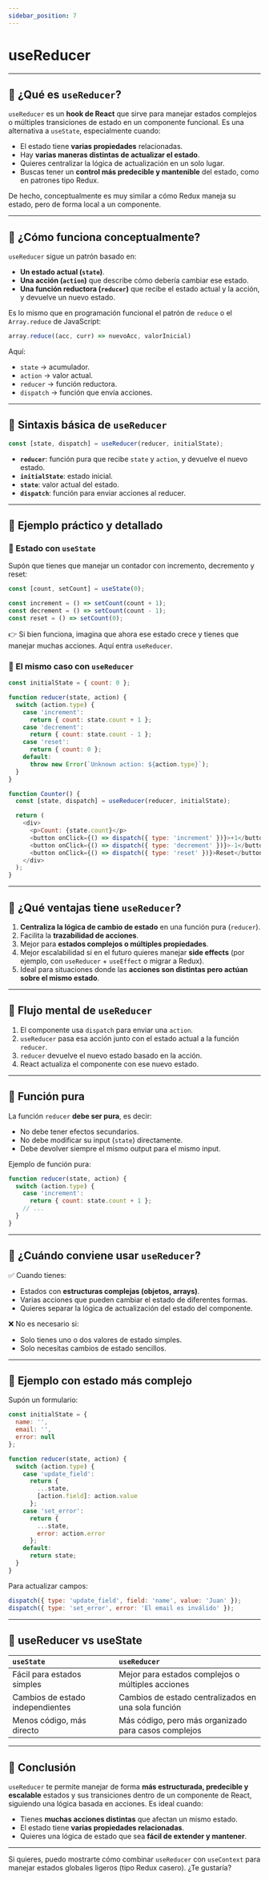 ```yaml
---
sidebar_position: 7
---
```


# useReducer

---

## 📌 ¿Qué es `useReducer`?

`useReducer` es un **hook de React** que sirve para manejar estados complejos o múltiples transiciones de estado en un componente funcional. Es una alternativa a `useState`, especialmente cuando:

* El estado tiene **varias propiedades** relacionadas.
* Hay **varias maneras distintas de actualizar el estado**.
* Quieres centralizar la lógica de actualización en un solo lugar.
* Buscas tener un **control más predecible y mantenible** del estado, como en patrones tipo Redux.

De hecho, conceptualmente es muy similar a cómo Redux maneja su estado, pero de forma local a un componente.

---

## 📌 ¿Cómo funciona conceptualmente?

`useReducer` sigue un patrón basado en:

* **Un estado actual (`state`)**.
* **Una acción (`action`)** que describe cómo debería cambiar ese estado.
* **Una función reductora (`reducer`)** que recibe el estado actual y la acción, y devuelve un nuevo estado.

Es lo mismo que en programación funcional el patrón de `reduce` o el `Array.reduce` de JavaScript:

```js
array.reduce((acc, curr) => nuevoAcc, valorInicial)
```

Aquí:

* `state` → acumulador.
* `action` → valor actual.
* `reducer` → función reductora.
* `dispatch` → función que envía acciones.

---

## 📌 Sintaxis básica de `useReducer`

```javascript
const [state, dispatch] = useReducer(reducer, initialState);
```

* **`reducer`**: función pura que recibe `state` y `action`, y devuelve el nuevo estado.
* **`initialState`**: estado inicial.
* **`state`**: valor actual del estado.
* **`dispatch`**: función para enviar acciones al reducer.

---

## 📌 Ejemplo práctico y detallado

### 📝 Estado con `useState`

Supón que tienes que manejar un contador con incremento, decremento y reset:

```javascript
const [count, setCount] = useState(0);

const increment = () => setCount(count + 1);
const decrement = () => setCount(count - 1);
const reset = () => setCount(0);
```

👉 Si bien funciona, imagina que ahora ese estado crece y tienes que manejar muchas acciones. Aquí entra `useReducer`.

### 📝 El mismo caso con `useReducer`

```javascript
const initialState = { count: 0 };

function reducer(state, action) {
  switch (action.type) {
    case 'increment':
      return { count: state.count + 1 };
    case 'decrement':
      return { count: state.count - 1 };
    case 'reset':
      return { count: 0 };
    default:
      throw new Error(`Unknown action: ${action.type}`);
  }
}

function Counter() {
  const [state, dispatch] = useReducer(reducer, initialState);

  return (
    <div>
      <p>Count: {state.count}</p>
      <button onClick={() => dispatch({ type: 'increment' })}>+1</button>
      <button onClick={() => dispatch({ type: 'decrement' })}>-1</button>
      <button onClick={() => dispatch({ type: 'reset' })}>Reset</button>
    </div>
  );
}
```

---

## 📌 ¿Qué ventajas tiene `useReducer`?

1. **Centraliza la lógica de cambio de estado** en una función pura (`reducer`).
2. Facilita la **trazabilidad de acciones**.
3. Mejor para **estados complejos o múltiples propiedades**.
4. Mejor escalabilidad si en el futuro quieres manejar **side effects** (por ejemplo, con `useReducer` + `useEffect` o migrar a Redux).
5. Ideal para situaciones donde las **acciones son distintas pero actúan sobre el mismo estado**.

---

## 📌 Flujo mental de `useReducer`

1. El componente usa `dispatch` para enviar una `action`.
2. `useReducer` pasa esa acción junto con el estado actual a la función `reducer`.
3. `reducer` devuelve el nuevo estado basado en la acción.
4. React actualiza el componente con ese nuevo estado.

---

## 📌 Función pura

La función `reducer` **debe ser pura**, es decir:

* No debe tener efectos secundarios.
* No debe modificar su input (`state`) directamente.
* Debe devolver siempre el mismo output para el mismo input.

Ejemplo de función pura:

```javascript
function reducer(state, action) {
  switch (action.type) {
    case 'increment':
      return { count: state.count + 1 };
    // ...
  }
}
```

---

## 📌 ¿Cuándo conviene usar `useReducer`?

✅ Cuando tienes:

* Estados con **estructuras complejas (objetos, arrays)**.
* Varias acciones que pueden cambiar el estado de diferentes formas.
* Quieres separar la lógica de actualización del estado del componente.

❌ No es necesario si:

* Solo tienes uno o dos valores de estado simples.
* Solo necesitas cambios de estado sencillos.

---

## 📌 Ejemplo con estado más complejo

Supón un formulario:

```javascript
const initialState = {
  name: '',
  email: '',
  error: null
};

function reducer(state, action) {
  switch (action.type) {
    case 'update_field':
      return {
        ...state,
        [action.field]: action.value
      };
    case 'set_error':
      return {
        ...state,
        error: action.error
      };
    default:
      return state;
  }
}
```

Para actualizar campos:

```javascript
dispatch({ type: 'update_field', field: 'name', value: 'Juan' });
dispatch({ type: 'set_error', error: 'El email es inválido' });
```

---

## 📌 useReducer vs useState

| `useState`                       | `useReducer`                                         |
| :------------------------------- | :--------------------------------------------------- |
| Fácil para estados simples       | Mejor para estados complejos o múltiples acciones    |
| Cambios de estado independientes | Cambios de estado centralizados en una sola función  |
| Menos código, más directo        | Más código, pero más organizado para casos complejos |

---

## 📌 Conclusión

`useReducer` te permite manejar de forma **más estructurada, predecible y escalable** estados y sus transiciones dentro de un componente de React, siguiendo una lógica basada en acciones. Es ideal cuando:

* Tienes **muchas acciones distintas** que afectan un mismo estado.
* El estado tiene **varias propiedades relacionadas**.
* Quieres una lógica de estado que sea **fácil de extender y mantener**.

---

Si quieres, puedo mostrarte cómo combinar `useReducer` con `useContext` para manejar estados globales ligeros (tipo Redux casero). ¿Te gustaría?
